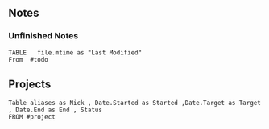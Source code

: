 
## Notes
### Unfinished Notes

```dataview
TABLE   file.mtime as "Last Modified"
From  #todo 

```


## Projects

```dataview
Table aliases as Nick , Date.Started as Started ,Date.Target as Target , Date.End as End , Status
FROM #project

```
